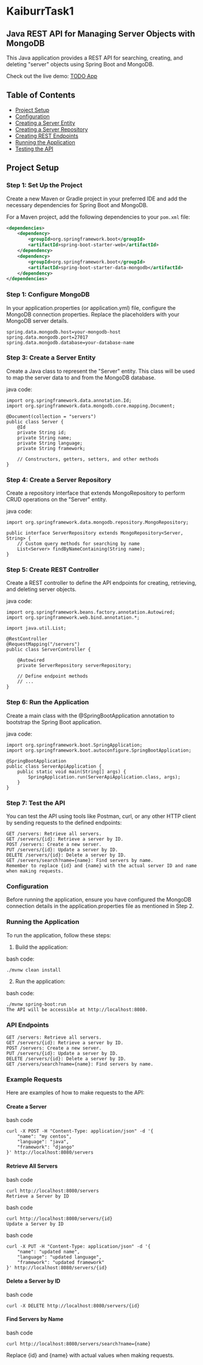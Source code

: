 # KaiburrTask1
## Java REST API for Managing Server Objects with MongoDB

This Java application provides a REST API for searching, creating, and deleting "server" objects using Spring Boot and MongoDB.

Check out the live demo: [TODO App](https://kaiburrtask1.netlify.app/)

## Table of Contents
- [Project Setup](#project-setup)
- [Configuration](#configuration)
- [Creating a Server Entity](#creating-a-server-entity)
- [Creating a Server Repository](#creating-a-server-repository)
- [Creating REST Endpoints](#creating-rest-endpoints)
- [Running the Application](#running-the-application)
- [Testing the API](#testing-the-api)

## Project Setup

### Step 1: Set Up the Project

Create a new Maven or Gradle project in your preferred IDE and add the necessary dependencies for Spring Boot and MongoDB.

For a Maven project, add the following dependencies to your `pom.xml` file:

```xml
<dependencies>
    <dependency>
        <groupId>org.springframework.boot</groupId>
        <artifactId>spring-boot-starter-web</artifactId>
    </dependency>
    <dependency>
        <groupId>org.springframework.boot</groupId>
        <artifactId>spring-boot-starter-data-mongodb</artifactId>
    </dependency>
</dependencies>
```

### Step 1: Configure MongoDB

In your application.properties (or application.yml) file, configure the MongoDB connection properties. Replace the placeholders with your MongoDB server details.

```
spring.data.mongodb.host=your-mongodb-host
spring.data.mongodb.port=27017
spring.data.mongodb.database=your-database-name
```

### Step 3: Create a Server Entity

Create a Java class to represent the "Server" entity. This class will be used to map the server data to and from the MongoDB database.

java code:
```
import org.springframework.data.annotation.Id;
import org.springframework.data.mongodb.core.mapping.Document;

@Document(collection = "servers")
public class Server {
    @Id
    private String id;
    private String name;
    private String language;
    private String framework;

    // Constructors, getters, setters, and other methods
}
```

### Step 4: Create a Server Repository

Create a repository interface that extends MongoRepository to perform CRUD operations on the "Server" entity.

java code:
```
import org.springframework.data.mongodb.repository.MongoRepository;

public interface ServerRepository extends MongoRepository<Server, String> {
    // Custom query methods for searching by name
    List<Server> findByNameContaining(String name);
}
```

### Step 5: Create REST Controller

Create a REST controller to define the API endpoints for creating, retrieving, and deleting server objects.

java code:
```
import org.springframework.beans.factory.annotation.Autowired;
import org.springframework.web.bind.annotation.*;

import java.util.List;

@RestController
@RequestMapping("/servers")
public class ServerController {

    @Autowired
    private ServerRepository serverRepository;

    // Define endpoint methods
    // ...
}
```

### Step 6: Run the Application

Create a main class with the @SpringBootApplication annotation to bootstrap the Spring Boot application.

java code:
```
import org.springframework.boot.SpringApplication;
import org.springframework.boot.autoconfigure.SpringBootApplication;

@SpringBootApplication
public class ServerApiApplication {
    public static void main(String[] args) {
        SpringApplication.run(ServerApiApplication.class, args);
    }
}
```

### Step 7: Test the API

You can test the API using tools like Postman, curl, or any other HTTP client by sending requests to the defined endpoints:

```
GET /servers: Retrieve all servers.
GET /servers/{id}: Retrieve a server by ID.
POST /servers: Create a new server.
PUT /servers/{id}: Update a server by ID.
DELETE /servers/{id}: Delete a server by ID.
GET /servers/search?name={name}: Find servers by name.
Remember to replace {id} and {name} with the actual server ID and name when making requests.
```

### Configuration

Before running the application, ensure you have configured the MongoDB connection details in the application.properties file as mentioned in Step 2.

### Running the Application

To run the application, follow these steps:

1. Build the application:

bash code:
```
./mvnw clean install
```
2. Run the application:

bash code:
```
./mvnw spring-boot:run
The API will be accessible at http://localhost:8080.
```
### API Endpoints
```
GET /servers: Retrieve all servers.
GET /servers/{id}: Retrieve a server by ID.
POST /servers: Create a new server.
PUT /servers/{id}: Update a server by ID.
DELETE /servers/{id}: Delete a server by ID.
GET /servers/search?name={name}: Find servers by name.
```

### Example Requests

Here are examples of how to make requests to the API:

#### Create a Server

bash code
```
curl -X POST -H "Content-Type: application/json" -d '{
    "name": "my centos",
    "language": "java",
    "framework": "django"
}' http://localhost:8080/servers
```

#### Retrieve All Servers

bash code
```
curl http://localhost:8080/servers
Retrieve a Server by ID
```

bash code
```
curl http://localhost:8080/servers/{id}
Update a Server by ID
```

bash code
```
curl -X PUT -H "Content-Type: application/json" -d '{
    "name": "updated name",
    "language": "updated language",
    "framework": "updated framework"
}' http://localhost:8080/servers/{id}
```

#### Delete a Server by ID

bash code
```
curl -X DELETE http://localhost:8080/servers/{id}
```

#### Find Servers by Name

bash code
```
curl http://localhost:8080/servers/search?name={name}
```

Replace {id} and {name} with actual values when making requests.
